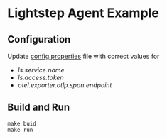 # Lightstep Agent Example

## Configuration

Update [config.properties](./config.properties) file with correct values for 
- _ls.service.name_
- _ls.access.token_
- _otel.exporter.otlp.span.endpoint_

## Build and Run

```shell script
make buid
make run
```

